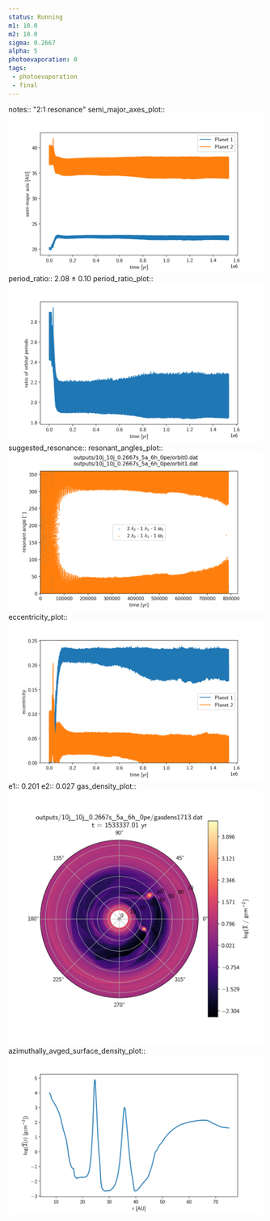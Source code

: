 ```yaml
---
status: Running
m1: 10.0
m2: 10.0
sigma: 0.2667
alpha: 5
photoevaporation: 0
tags:
 - photoevaporation
 - final
---
```


notes:: "2:1 resonance"
semi_major_axes_plot:: ![semi_major_axes_10j_10j_0.2667s_5a_6h_0pe.png](plots/semi_major_axes/semi_major_axes_10j_10j_0.2667s_5a_6h_0pe.png)
period_ratio:: 2.08 ± 0.10
period_ratio_plot:: ![period_ratio_10j_10j_0.2667s_5a_6h_0pe.png](plots/period_ratio/period_ratio_10j_10j_0.2667s_5a_6h_0pe.png)
suggested_resonance:: 
resonant_angles_plot:: ![resonant_angles_10j_10j_0.2667s_5a_6h_0pe.png](plots/resonant_angles/resonant_angles_10j_10j_0.2667s_5a_6h_0pe.png)
eccentricity_plot:: ![eccentricity_10j_10j_0.2667s_5a_6h_0pe.png](plots/eccentricity/eccentricity_10j_10j_0.2667s_5a_6h_0pe.png)
e1:: 0.201
e2:: 0.027
gas_density_plot:: ![gas_density_10j_10j_0.2667s_5a_6h_0pe.png](plots/gas_density/gas_density_10j_10j_0.2667s_5a_6h_0pe.png)
azimuthally_avged_surface_density_plot:: ![azimuthally_avged_surface_density_10j_10j_0.2667s_5a_6h_0pe.png](plots/azimuthally_avged_surface_density/azimuthally_avged_surface_density_10j_10j_0.2667s_5a_6h_0pe.png)
